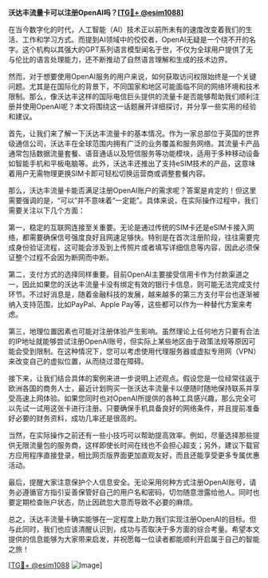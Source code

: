 **沃达丰流量卡可以注册OpenAI吗？[[TG💪+ @esim1088](https://t.me/s/esim1088)]**

在当今数字化的时代，人工智能（AI）技术正以前所未有的速度改变着我们的生活、工作和学习方式。而提到AI领域中的佼佼者，OpenAI无疑是一个绕不开的名字。这个机构以其强大的GPT系列语言模型闻名于世，不仅为全球用户提供了无与伦比的语言处理能力，还不断推动了自然语言理解和生成的技术边界。

然而，对于想要使用OpenAI服务的用户来说，如何获取访问权限始终是一个关键问题。尤其是在国际化的背景下，不同国家和地区可能面临不同的网络环境和技术限制。那么，像沃达丰这样的国际电信巨头提供的流量卡是否能够帮助我们顺利注册并使用OpenAI呢？本文将围绕这一话题展开详细探讨，并分享一些实用的经验和建议。

首先，让我们来了解一下沃达丰流量卡的基本情况。作为一家总部位于英国的世界级通信公司，沃达丰在全球范围内拥有广泛的业务覆盖和服务网络。其流量卡产品通常包括数据流量套餐、语音通话以及短信服务等功能模块，适用于多种移动设备如智能手机和平板电脑等。此外，沃达丰还推出了支持eSIM技术的产品，这意味着用户无需物理更换SIM卡即可轻松切换运营商或调整套餐内容。

那么，沃达丰流量卡能否满足注册OpenAI账户的需求呢？答案是肯定的！但这里需要强调的是，“可以”并不意味着“一定能”。具体来说，在实际操作过程中，我们需要关注以下几个方面：

第一，稳定的互联网连接至关重要。无论是通过传统的SIM卡还是eSIM卡接入网络，都需要确保信号强度良好且网速足够快。特别是在首次注册阶段，往往需要完成身份验证流程，这可能会涉及到上传照片或者填写详细信息等内容，因此必须保证整个过程不会因为断网而中断。

第二，支付方式的选择同样重要。目前OpenAI主要接受信用卡作为付款渠道之一，因此如果您的沃达丰流量卡没有绑定有效的银行卡信息，则可能无法完成支付环节。不过好消息是，随着金融科技的发展，越来越多的第三方支付平台也逐渐被纳入支持范围，比如PayPal、Apple Pay等，这些都可以作为一种替代方案来考虑。

第三，地理位置因素也可能对注册体验产生影响。虽然理论上任何地方只要有合法的IP地址就能够尝试注册OpenAI账号，但实际上某些地区由于政策法规等原因可能会受到限制。在这种情况下，您可以考虑使用代理服务器或虚拟专用网（VPN）来改变自己的虚拟位置，从而绕过潜在障碍。

接下来，让我们结合具体的案例来进一步说明上述观点。假设您是一位经常往返于欧洲各国的商务人士，最近计划购买一张沃达丰流量卡以便随时随地保持联系并享受高速上网体验。如果您同时也对OpenAI所提供的各种工具感兴趣，那么完全可以先试一试用这张卡进行注册。只要确保手机具备良好的网络条件，并且提前准备好必要的财务资料，成功几率还是很高的。

当然，在实际操作之前还有一些小技巧可以帮助提高效率。例如，尽量选择那些提供无限流量包的服务商，这样即使长时间在线也不会担心超支；另外，建议下载官方应用程序直接登录，相比网页版界面更加直观友好，而且还能享受更多专属优惠活动。

最后，提醒大家注意保护个人信息安全。无论采用何种方式注册OpenAI账号，请务必遵循官方指引妥善保管好自己的用户名和密码，切勿随意泄露给他人。同时也要定期检查账户状态，防止因疏忽大意而导致不必要的麻烦。

总之，沃达丰流量卡确实能够在一定程度上助力我们实现注册OpenAI的目标。但与此同时，我们也应该清醒认识到，成功与否取决于多方面的综合考量。希望本文提供的信息能够为大家带来启发，并祝愿每一位读者都能顺利开启属于自己的智能之旅！

[[TG💪+ @esim1088](https://t.me/s/esim1088) ![Image](https://i.postimg.cc/4NQfJmqS/Snipaste-2025-05-13-00-14-12.png)]